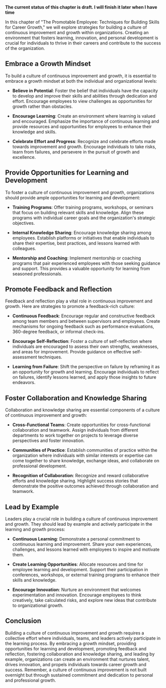 **The current status of this chapter is draft. I will finish it later when I have time**

In this chapter of "The Promotable Employee: Techniques for Building Skills for Career Growth," we will explore strategies for building a culture of continuous improvement and growth within organizations. Creating an environment that fosters learning, innovation, and personal development is crucial for individuals to thrive in their careers and contribute to the success of the organization.

Embrace a Growth Mindset
------------------------

To build a culture of continuous improvement and growth, it is essential to embrace a growth mindset at both the individual and organizational levels:

* **Believe in Potential**: Foster the belief that individuals have the capacity to develop and improve their skills and abilities through dedication and effort. Encourage employees to view challenges as opportunities for growth rather than obstacles.

* **Encourage Learning**: Create an environment where learning is valued and encouraged. Emphasize the importance of continuous learning and provide resources and opportunities for employees to enhance their knowledge and skills.

* **Celebrate Effort and Progress**: Recognize and celebrate efforts made towards improvement and growth. Encourage individuals to take risks, learn from failures, and persevere in the pursuit of growth and excellence.

Provide Opportunities for Learning and Development
--------------------------------------------------

To foster a culture of continuous improvement and growth, organizations should provide ample opportunities for learning and development:

* **Training Programs**: Offer training programs, workshops, or seminars that focus on building relevant skills and knowledge. Align these programs with individual career goals and the organization's strategic objectives.

* **Internal Knowledge Sharing**: Encourage knowledge sharing among employees. Establish platforms or initiatives that enable individuals to share their expertise, best practices, and lessons learned with colleagues.

* **Mentorship and Coaching**: Implement mentorship or coaching programs that pair experienced employees with those seeking guidance and support. This provides a valuable opportunity for learning from seasoned professionals.

Promote Feedback and Reflection
-------------------------------

Feedback and reflection play a vital role in continuous improvement and growth. Here are strategies to promote a feedback-rich culture:

* **Continuous Feedback**: Encourage regular and constructive feedback among team members and between supervisors and employees. Create mechanisms for ongoing feedback such as performance evaluations, 360-degree feedback, or informal check-ins.

* **Encourage Self-Reflection**: Foster a culture of self-reflection where individuals are encouraged to assess their own strengths, weaknesses, and areas for improvement. Provide guidance on effective self-assessment techniques.

* **Learning from Failure**: Shift the perspective on failure by reframing it as an opportunity for growth and learning. Encourage individuals to reflect on failures, identify lessons learned, and apply those insights to future endeavors.

Foster Collaboration and Knowledge Sharing
------------------------------------------

Collaboration and knowledge sharing are essential components of a culture of continuous improvement and growth:

* **Cross-Functional Teams**: Create opportunities for cross-functional collaboration and teamwork. Assign individuals from different departments to work together on projects to leverage diverse perspectives and foster innovation.

* **Communities of Practice**: Establish communities of practice within the organization where individuals with similar interests or expertise can come together to share knowledge, exchange ideas, and collaborate on professional development.

* **Recognition of Collaboration**: Recognize and reward collaborative efforts and knowledge sharing. Highlight success stories that demonstrate the positive outcomes achieved through collaboration and teamwork.

Lead by Example
---------------

Leaders play a crucial role in building a culture of continuous improvement and growth. They should lead by example and actively participate in the learning and growth process:

* **Continuous Learning**: Demonstrate a personal commitment to continuous learning and improvement. Share your own experiences, challenges, and lessons learned with employees to inspire and motivate them.

* **Create Learning Opportunities**: Allocate resources and time for employee learning and development. Support their participation in conferences, workshops, or external training programs to enhance their skills and knowledge.

* **Encourage Innovation**: Nurture an environment that welcomes experimentation and innovation. Encourage employees to think creatively, take calculated risks, and explore new ideas that contribute to organizational growth.

Conclusion
----------

Building a culture of continuous improvement and growth requires a collective effort where individuals, teams, and leaders actively participate in the learning process. By embracing a growth mindset, providing opportunities for learning and development, promoting feedback and reflection, fostering collaboration and knowledge sharing, and leading by example, organizations can create an environment that nurtures talent, drives innovation, and propels individuals towards career growth and success. Remember, a culture of continuous improvement is not built overnight but through sustained commitment and dedication to personal and professional growth.

